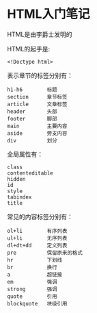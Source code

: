 # HTML入门笔记

HTML是由李爵士发明的

HTML的起手是:

`<!Doctype html>`



表示章节的标签分别有：

    h1-h6        标题
    section      章节标签
    article      文章标签
    header       头部
    footer       脚部
    main         主要内容
    aside        旁支内容
    div          划分

全局属性有：

    class
    contenteditable
    hidden
    id
    style
    tabindex
    title

常见的内容标签分别有：

    ol+li        有序列表
    ul+li        无序列表
    dl+dt+dd     定义列表
    pre          保留原来的格式
    hr           下划线
    br           换行
    a            超链接
    em           强调
    strong       强调
    quote        引用
    blockquote   块级引用


